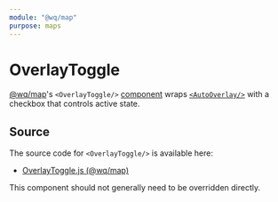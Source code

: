 ```yaml
---
module: "@wq/map"
purpose: maps
---
```


# OverlayToggle

[@wq/map]'s `<OverlayToggle/>` [component][index] wraps [`<AutoOverlay/>`][AutoOverlay] with a checkbox that controls active state.

## Source

The source code for `<OverlayToggle/>` is available here:

 * [OverlayToggle.js (@wq/map)][map-src]

This component should not generally need to be overridden directly.

[index]: ./index.md
[@wq/map]: ../@wq/map.md
[AutoOverlay]: ./AutoOverlay.md
[map-src]: https://github.com/wq/wq.app/blob/main/packages/map/src/components/OverlayToggle.js
